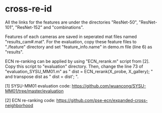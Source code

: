 # cross-re-id

All the links for the features are under the directories "ResNet-50", "ResNet-101", "ResNet-152" and "combinations".

Features of each cameras are saved in seperated mat files named "results_cam#.mat". For the evaluation, copy these feature files to "./feature" directory and set "feature_info.name" in demo.m file (line 6) as "results".

ECN re-ranking can be applied by using "ECN_rerank.m" script from [2]. Copy this script to "evaluation" directory. Then, change the line 73 of "evaluation_SYSU_MM01.m" as " dist = ECN_rerank(X_probe, X_gallery); " and transpose dist as " dist = dist'; ".


[1] SYSU-MM01 evaluation code: https://github.com/wuancong/SYSU-MM01/tree/master/evaluation

[2] ECN re-ranking code: https://github.com/pse-ecn/expanded-cross-neighborhood
